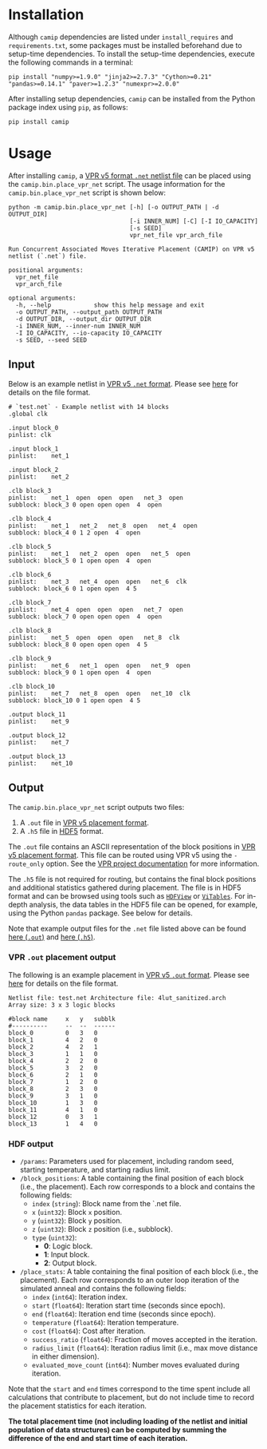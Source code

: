 # Installation #

Although `camip` dependencies are listed under `install_requires` and
`requirements.txt`, some packages must be installed beforehand due to
setup-time dependencies.  To install the setup-time dependencies, execute the
following commands in a terminal:

    pip install "numpy>=1.9.0" "jinja2>=2.7.3" "Cython>=0.21" "pandas>=0.14.1" "paver>=1.2.3" "numexpr>=2.0.0"

After installing setup dependencies, `camip` can be installed from the Python
package index using `pip`, as follows:

    pip install camip


# Usage #

After installing `camip`, a [VPR v5 format `.net` netlist file][1] can be
placed using the `camip.bin.place_vpr_net` script.  The usage information for
the `camip.bin.place_vpr_net` script is shown below:


    python -m camip.bin.place_vpr_net [-h] [-o OUTPUT_PATH | -d OUTPUT_DIR]
                                      [-i INNER_NUM] [-C] [-I IO_CAPACITY]
                                      [-s SEED]
                                      vpr_net_file vpr_arch_file

    Run Concurrent Associated Moves Iterative Placement (CAMIP) on VPR v5
    netlist (`.net`) file.

    positional arguments:
      vpr_net_file
      vpr_arch_file

    optional arguments:
      -h, --help            show this help message and exit
      -o OUTPUT_PATH, --output_path OUTPUT_PATH
      -d OUTPUT_DIR, --output_dir OUTPUT_DIR
      -i INNER_NUM, --inner-num INNER_NUM
      -I IO_CAPACITY, --io-capacity IO_CAPACITY
      -s SEED, --seed SEED

## Input ##

Below is an example netlist in [VPR v5 `.net` format][1].  Please see [here][1]
for details on the file format.

    # `test.net` - Example netlist with 14 blocks
    .global clk

    .input block_0
    pinlist: clk

    .input block_1
    pinlist:    net_1

    .input block_2
    pinlist:    net_2

    .clb block_3
    pinlist:    net_1  open  open  open   net_3  open
    subblock: block_3 0 open open open  4  open

    .clb block_4
    pinlist:    net_1   net_2   net_8  open   net_4  open
    subblock: block_4 0 1 2 open  4  open

    .clb block_5
    pinlist:    net_1   net_2  open  open   net_5  open
    subblock: block_5 0 1 open open  4  open

    .clb block_6
    pinlist:    net_3   net_4  open  open   net_6  clk
    subblock: block_6 0 1 open open  4 5

    .clb block_7
    pinlist:    net_4  open  open  open   net_7  open
    subblock: block_7 0 open open open  4  open

    .clb block_8
    pinlist:    net_5  open  open  open   net_8  clk
    subblock: block_8 0 open open open  4 5

    .clb block_9
    pinlist:    net_6   net_1  open  open   net_9  open
    subblock: block_9 0 1 open open  4  open

    .clb block_10
    pinlist:    net_7   net_8  open  open   net_10  clk
    subblock: block_10 0 1 open open  4 5

    .output block_11
    pinlist:    net_9

    .output block_12
    pinlist:    net_7

    .output block_13
    pinlist:    net_10

## Output ##

The `camip.bin.place_vpr_net` script outputs two files:

 1. A `.out` file in [VPR v5 placement format][1].
 2. A `.h5` file in [HDF5][2] format.

The `.out` file contains an ASCII representation of the block positions in [VPR
v5 placement format][1].  This file can be routed using VPR v5 using the
`-route_only` option.  See the [VPR project documentation][2] for more
information.

The `.h5` file is not required for routing, but contains the final block
positions and additional statistics gathered during placement.  The file is in
HDF5 format and can be browsed using tools such as [`HDFView`][3] or
[`ViTables`][4].  For in-depth analysis, the data tables in the HDF5 file can
be opened, for example, using the Python `pandas` package.  See below for
details.

Note that example output files for the `.net` file listed above can be found
[here (`.out`)][.out] and [here (`.h5`)][.h5].


### VPR `.out` placement output ###

The following is an example placement in [VPR v5 `.out` format][1].  Please see
[here][1] for details on the file format.

    Netlist file: test.net Architecture file: 4lut_sanitized.arch
    Array size: 3 x 3 logic blocks

    #block name     x   y   subblk
    #----------     --  --  ------
    block_0         0   3   0
    block_1         4   2   0
    block_2         4   2   1
    block_3         1   1   0
    block_4         2   2   0
    block_5         3   2   0
    block_6         2   1   0
    block_7         1   2   0
    block_8         2   3   0
    block_9         3   1   0
    block_10        1   3   0
    block_11        4   1   0
    block_12        0   3   1
    block_13        1   4   0


### HDF output ###

 - `/params`: Parameters used for placement, including random seed, starting
   temperature, and starting radius limit.
 - `/block_positions`: A table containing the final position of each block
   (i.e., the placement).  Each row corresponds to a block and contains the
   following fields:
   * `index` (`string`): Block name from the `.net file.
   * `x` (`uint32`): Block `x` position.
   * `y` (`uint32`): Block `y` position.
   * `z` (`uint32`): Block `z` position (i.e., subblock).
   * `type` (`uint32`):
     - **0**: Logic block.
     - **1**: Input block.
     - **2**: Output block.
 - `/place_stats`: A table containing the final position of each block
   (i.e., the placement).  Each row corresponds to an outer loop iteration of
   the simulated anneal and contains the following fields:
   * `index` (`int64`): Iteration index.
   * `start` (`float64`): Iteration start time (seconds since epoch).
   * `end` (`float64`): Iteration end time (seconds since epoch).
   * `temperature` (`float64`): Iteration temperature.
   * `cost` (`float64`): Cost after iteration.
   * `success_ratio` (`float64`): Fraction of moves accepted in the iteration.
   * `radius_limit` (`float64`): Iteration radius limit (i.e., max move distance
     in either dimension).
   * `evaluated_move_count` (`int64`): Number moves evaluated during iteration.

Note that the `start` and `end` times correspond to the time spent include all
calculations that contribute to placement, but do not include time to record
the placement statistics for each iteration.

**The total placement time (not including loading of the netlist and initial
population of data structures) can be computed by summing the difference of the
end and start time of each iteration.**


[1]: http://www.eecg.toronto.edu/~vaughn/challenge/netlist.html
[2]: http://www.hdfgroup.org/HDF5/
[3]: http://www.hdfgroup.org/products/java/hdfview/
[4]: http://vitables.org/
[.out]: https://github.com/cfobel/camip/blob/master/camip/tests/fixtures/placed-13blocks.out
[.h5]: https://github.com/cfobel/camip/blob/master/camip/tests/fixtures/placed-13blocks.h5
